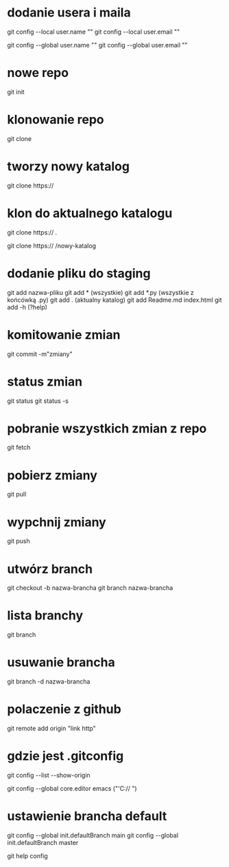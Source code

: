 # dodanie usera i maila
git config --local user.name ""
git config --local user.email ""

git config --global user.name ""
git config --global user.email ""

# nowe repo
git init

# klonowanie repo
git clone
# tworzy nowy katalog 
git clone https://

# klon do aktualnego katalogu 
git clone https:// .

git clone https:// /nowy-katalog

# dodanie pliku do staging
git add nazwa-pliku
git add *       (wszystkie)
git add *.py    (wszystkie z końcówką .py)
git add .       (aktualny katalog)
git add Readme.md index.html
git add -h  (?help)

# komitowanie zmian
git commit -m"zmiany"

# status zmian
git status
git status -s

# pobranie wszystkich zmian z repo
git fetch

# pobierz zmiany
git pull

# wypchnij zmiany
git push

# utwórz branch
git checkout -b nazwa-brancha
git branch nazwa-brancha

# lista branchy
git branch 

# usuwanie brancha
git branch -d nazwa-brancha

# polaczenie z github
git remote add origin "link http"

# gdzie jest .gitconfig
git config --list --show-origin

git config --global core.editor emacs ("'C:// ")

# ustawienie brancha default
git config --global init.defaultBranch main
git config --global init.defaultBranch master


git help config
